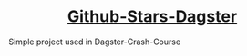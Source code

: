 <div align="center">
  
# [Github-Stars-Dagster](https://github.com/BrenoFariasdaSilva/Dagster-GitHub-Stars)

</div>

Simple project used in Dagster-Crash-Course
